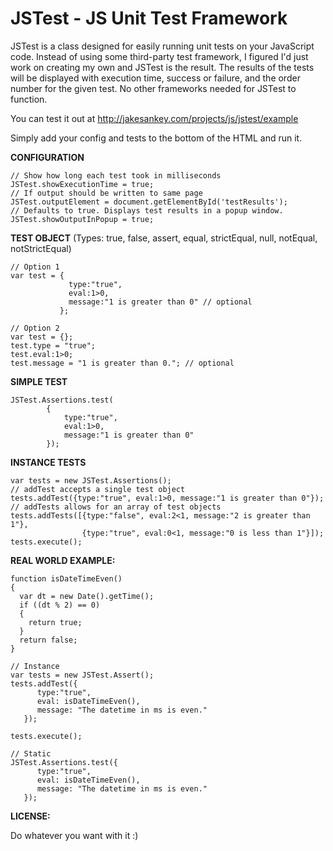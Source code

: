 JSTest - JS Unit Test Framework
===============================

JSTest is a class designed for easily running unit tests on your JavaScript code. Instead of using some third-party test framework, I figured I'd just work on creating my own and JSTest is the result. The results of the tests will be displayed with execution time, success or failure, and the order number for the given test. No other frameworks needed for JSTest to function.

You can test it out at http://jakesankey.com/projects/js/jstest/example

Simply add your config and tests to the bottom of the HTML and run it.

<b>CONFIGURATION</b>
  
    // Show how long each test took in milliseconds
	JSTest.showExecutionTime = true; 
	// If output should be written to same page
	JSTest.outputElement = document.getElementById('testResults'); 
	// Defaults to true. Displays test results in a popup window.
	JSTest.showOutputInPopup = true;

<b>TEST OBJECT</b>
(Types: true, false, assert, equal, strictEqual, null, notEqual, notStrictEqual)

	// Option 1
	var test = {
		         type:"true", 
		         eval:1>0, 
		         message:"1 is greater than 0" // optional
               };
	
	// Option 2
	var test = {};
	test.type = "true";
	test.eval:1>0;
	test.message = "1 is greater than 0."; // optional
  

<b>SIMPLE TEST</b>

	JSTest.Assertions.test(
			{
				type:"true", 
				eval:1>0, 
				message:"1 is greater than 0"
			});

<b>INSTANCE TESTS</b>

    var tests = new JSTest.Assertions();
    // addTest accepts a single test object
    tests.addTest({type:"true", eval:1>0, message:"1 is greater than 0"});
    // addTests allows for an array of test objects
    tests.addTests([{type:"false", eval:2<1, message:"2 is greater than 1"}, 
	                {type:"true", eval:0<1, message:"0 is less than 1"}]);
    tests.execute();

<b>REAL WORLD EXAMPLE:</b>

    function isDateTimeEven()
	{
	  var dt = new Date().getTime();
	  if ((dt % 2) == 0)
	  {
	    return true;
	  }
	  return false;
	}
	
    // Instance
	var tests = new JSTest.Assert();
	tests.addTest({
	      type:"true", 
	      eval: isDateTimeEven(), 
	      message: "The datetime in ms is even."
	   });
	
	tests.execute();
    
    // Static
    JSTest.Assertions.test({
          type:"true", 
	      eval: isDateTimeEven(), 
	      message: "The datetime in ms is even."
	   });
			

<b>LICENSE:</b>

Do whatever you want with it :)

